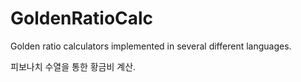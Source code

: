 # GoldenRatioCalc
Golden ratio calculators implemented in several different languages.

피보나치 수열을 통한 황금비 계산.
